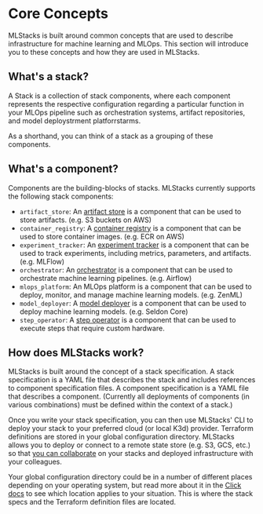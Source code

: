 # Core Concepts

MLStacks is built around common concepts that are used to describe
infrastructure for machine learning and MLOps. This section will introduce you
to these concepts and how they are used in MLStacks.

## What's a stack?

A Stack is a collection of stack components, where each component represents the
respective configuration regarding a particular function in your MLOps pipeline
such as orchestration systems, artifact repositories, and model deploystrment
platforrstarms.

As a shorthand, you can think of a stack as a grouping of these components.

## What's a component?

Components are the building-blocks of stacks. MLStacks currently supports the
following stack components:

- `artifact_store`: An
  [artifact store](https://docs.zenml.io/stacks-and-components/component-guide/artifact-stores)
  is a component that can be used to store artifacts. (e.g. S3 buckets on AWS)
- `container_registry`: A
  [container registry](https://docs.zenml.io/stacks-and-components/component-guide/container-registries)
  is a component that can be used to store container images. (e.g. ECR on AWS)
- `experiment_tracker`: An
  [experiment tracker](https://docs.zenml.io/stacks-and-components/component-guide/experiment-trackers)
  is a component that can be used to track experiments, including metrics,
  parameters, and artifacts. (e.g. MLFlow)
- `orchestrator`: An
  [orchestrator](https://docs.zenml.io/stacks-and-components/component-guide/orchestrators)
  is a component that can be used to orchestrate machine learning pipelines.
  (e.g. Airflow)
- `mlops_platform`: An MLOps platform is a component that can be used to deploy,
  monitor, and manage machine learning models. (e.g. ZenML)
- `model_deployer`: A
  [model deployer](https://docs.zenml.io/stacks-and-components/component-guide/model-deployers)
  is a component that can be used to deploy machine learning models. (e.g.
  Seldon Core)
- `step_operator`: A
  [step operator](https://docs.zenml.io/stacks-and-components/component-guide/step-operators)
  is a component that can be used to execute steps that require custom hardware.

## How does MLStacks work?

MLStacks is built around the concept of a stack specification. A stack
specification is a YAML file that describes the stack and includes references to
component specification files. A component specification is a YAML file that
describes a component. (Currently all deployments of components (in various
combinations) must be defined within the context of a stack.)

Once you write your stack specification, you can then use MLStacks' CLI to
deploy your stack to your preferred cloud (or local K3d) provider. Terraform
definitions are stored in your global configuration directory. MLStacks allows
you to deploy or connect to a remote state store (e.g. S3, GCS, etc.) so that
[you can collaborate](../reference/cli.md#using-remote-state-with-a-team) on
your stacks and deployed infrastructure with your colleagues.

Your global configuration directory could be in a number of different places
depending on your operating system, but read more about it in the
[Click docs](https://click.palletsprojects.com/en/8.1.x/api/#click.get_app_dir)
to see which location applies to your situation. This is where the stack specs
and the Terraform definition files are located.
